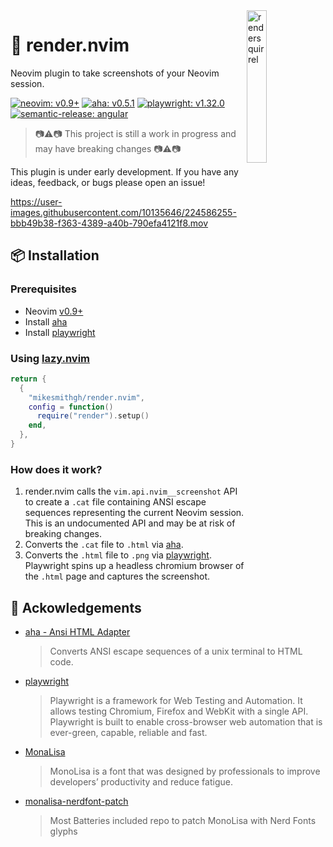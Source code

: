 <img src="https://user-images.githubusercontent.com/10135646/225309637-0c194a45-2e37-44fc-9045-610044cdbd90.png" alt="rendersquirrel" style="width: 25%" align="right" />

# 📸 render.nvim
Neovim plugin to take screenshots of your Neovim session.

<!-- panvimdoc-ignore-start -->

[![neovim: v0.9+](https://img.shields.io/static/v1?style=for-the-badge&label=neovim&message=v0.9%2b&logo=neovim&labelColor=282828&logoColor=8faa80&color=414b32)](https://neovim.io/)
[![aha: v0.5.1](https://img.shields.io/static/v1?style=for-the-badge&label=aha&message=v0.5.1&labelColor=282828&color=dbbc5f)](https://github.com/theZiz/aha)
[![playwright: v1.32.0](https://img.shields.io/static/v1?style=for-the-badge&label=playwright&message=v1.32.0&logo=playwright&labelColor=282828&logoColor=ff6961&color=ff6961)](https://playwright.dev/)
[![semantic-release: angular](https://img.shields.io/static/v1?style=for-the-badge&label=semantic-release&message=angular&logo=semantic-release&labelColor=282828&logoColor=d8869b&color=8f3f71)](https://github.com/semantic-release/semantic-release)

<!-- panvimdoc-ignore-end -->

>:camera::warning::camera: This project is still a work in progress and may have breaking changes :camera::warning::camera:

This plugin is under early development. If you have any ideas, feedback, or bugs please open an issue!

<!-- panvimdoc-ignore-start -->

https://user-images.githubusercontent.com/10135646/224586255-bbb49b38-f363-4389-a40b-790efa4121f8.mov

<!-- panvimdoc-ignore-end -->


## 📦 Installation

### Prerequisites
- Neovim [v0.9+](https://github.com/neovim/neovim/releases)
- Install [aha](https://github.com/theZiz/aha)
- Install [playwright](https://playwright.dev/)

### Using [lazy.nvim](https://github.com/folke/lazy.nvim)
```lua
return {
  {
    "mikesmithgh/render.nvim",
    config = function()
      require("render").setup()
    end,
  },
}
```

### How does it work?
1. render.nvim calls the `vim.api.nvim__screenshot` API to create a `.cat` file containing ANSI escape sequences representing the current Neovim session. This is an undocumented API and may be at risk of breaking changes.
2. Converts the `.cat` file to `.html` via [aha](https://github.com/theZiz/aha).
3. Converts the `.html` file to `.png` via [playwright](https://playwright.dev/). Playwright spins up a headless chromium browser of the `.html` page and captures the screenshot.

## 🤝 Ackowledgements
- [aha - Ansi HTML Adapter](https://github.com/theZiz/aha) 
    > Converts ANSI escape sequences of a unix terminal to HTML code.
- [playwright](https://github.com/microsoft/playwright)
    > Playwright is a framework for Web Testing and Automation. It allows testing Chromium, Firefox and WebKit with a single API. Playwright is built to enable cross-browser web automation that is ever-green, capable, reliable and fast.
- [MonaLisa](https://www.monolisa.dev/) 
    > MonoLisa is a font that was designed by professionals to improve developers’ productivity and reduce fatigue.
- [monalisa-nerdfont-patch](https://github.com/daylinmorgan/monolisa-nerdfont-patch) 
    > Most Batteries included repo to patch MonoLisa with Nerd Fonts glyphs
